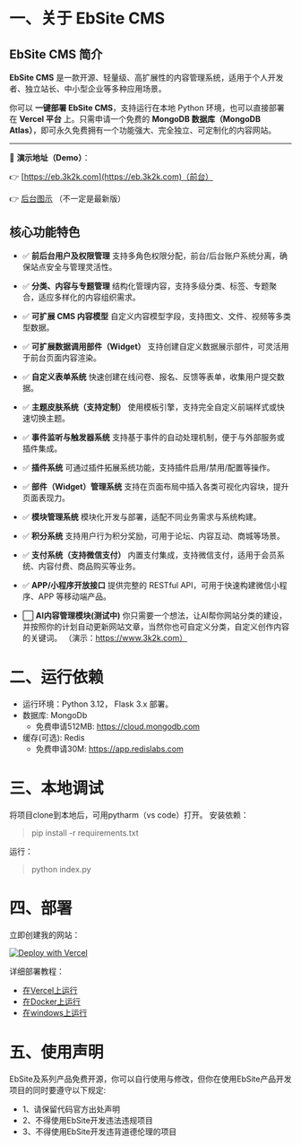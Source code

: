 
# 一、关于 EbSite CMS

## EbSite CMS 简介

**EbSite CMS** 是一款开源、轻量级、高扩展性的内容管理系统，适用于个人开发者、独立站长、中小型企业等多种应用场景。

你可以 **一键部署 EbSite CMS**，支持运行在本地 Python 环境，也可以直接部署在 **Vercel 平台** 上。只需申请一个免费的 **MongoDB 数据库（MongoDB Atlas）**，即可永久免费拥有一个功能强大、完全独立、可定制化的内容网站。

--- 
🔗 **演示地址（Demo）**：

👉 [https://eb.3k2k.com](https://eb.3k2k.com)（前台）

👉 [后台图示](doc/admin.png) （不一定是最新版）
 

## 核心功能特色

* ✅ **前后台用户及权限管理**
  支持多角色权限分配，前台/后台账户系统分离，确保站点安全与管理灵活性。

* ✅ **分类、内容与专题管理**
  结构化管理内容，支持多级分类、标签、专题聚合，适应多样化的内容组织需求。

* ✅ **可扩展 CMS 内容模型**
  自定义内容模型字段，支持图文、文件、视频等多类型数据。

* ✅ **可扩展数据调用部件（Widget）**
  支持创建自定义数据展示部件，可灵活用于前台页面内容渲染。

* ✅ **自定义表单系统**
  快速创建在线问卷、报名、反馈等表单，收集用户提交数据。

* ✅ **主题皮肤系统（支持定制）**
  使用模板引擎，支持完全自定义前端样式或快速切换主题。

* ✅ **事件监听与触发器系统**
  支持基于事件的自动处理机制，便于与外部服务或插件集成。

* ✅ **插件系统**
  可通过插件拓展系统功能，支持插件启用/禁用/配置等操作。

* ✅ **部件（Widget）管理系统**
  支持在页面布局中插入各类可视化内容块，提升页面表现力。

* ✅ **模块管理系统**
  模块化开发与部署，适配不同业务需求与系统构建。

* ✅ **积分系统**
  支持用户行为积分奖励，可用于论坛、内容互动、商城等场景。

* ✅ **支付系统（支持微信支付）**
  内置支付集成，支持微信支付，适用于会员系统、内容付费、商品购买等业务。

* ✅ **APP/小程序开放接口**
  提供完整的 RESTful API，可用于快速构建微信小程序、APP 等移动端产品。

* ⬜ **AI内容管理模块(测试中)**
  你只需要一个想法，让AI帮你网站分类的建设，并按照你的计划自动更新网站文章，当然你也可自定义分类，自定义创作内容的关键词。
  （演示：https://www.3k2k.com）
# 二、运行依赖 
- 运行环境：Python 3.12， Flask 3.x 部署。
- 数据库: MongoDb
    - 免费申请512MB: https://cloud.mongodb.com
- 缓存(可选): Redis
    - 免费申请30M: https://app.redislabs.com
 
 
# 三、本地调试
将项目clone到本地后，可用pytharm（vs code）打开。
安装依赖：
> pip install -r requirements.txt

运行：
> python index.py

# 四、部署

立即创建我的网站：

[![Deploy with Vercel](https://vercel.com/button)](https://vercel.com/new/clone?repository-url=https%3A%2F%2Fgithub.com%2Fyibo7%2Febsite_cms.git&env=SITE_KEY,MONGODB_SERV,MONGODB_NAME,THEME&envDescription=SITE_KEY%20is%20the%20site%20secret%2C%20MONGODB_SERV%20is%20the%20MongoDB%20connection%20string%2C%20MONGODB_NAME%20is%20the%20database%20name%20%28optional%2C%20uses%20default%20if%20empty%29%2C%20THEME%20%28%E7%BD%91%E7%AB%99%E4%B8%BB%E9%A2%98%EF%BC%8C%E7%9B%AE%E5%89%8D%E6%94%AF%E6%8C%81aitanqin%E3%80%81eblinks%E3%80%81default%EF%BC%8C%E4%B8%8D%E5%A1%AB%E5%86%99%E5%B0%86%E9%87%87%E7%94%A8%E9%BB%98%E8%AE%A4%E5%80%BC%29&project-name=ebsite_cms&repository-name=ebsite_cms)


详细部署教程：
- [在Vercel上运行](doc/项目部署/1.在Vercel上运行.md)
- [在Docker上运行](doc/项目部署/2.在Docker上运行.md)
- [在windows上运行](doc/项目部署/3.在windows上运行.md)

# 五、使用声明
EbSite及系列产品免费开源，你可以自行使用与修改，但你在使用EbSite产品开发项目的同时要遵守以下规定:
- 1、请保留代码官方出处声明
- 2、不得使用EbSite开发违法违规项目
- 3、不得使用EbSite开发违背道德伦理的项目



